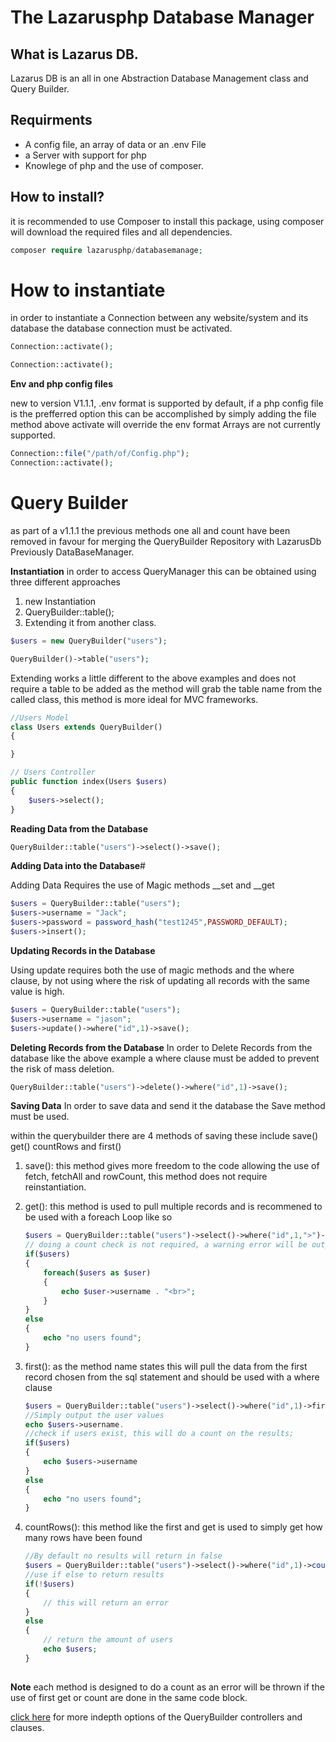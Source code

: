 # The Lazarusphp  Database Manager

## What is Lazarus DB.
 Lazarus DB is an all in one Abstraction Database Management class and Query Builder.

## Requirments
* A config file, an array of data or an .env File
* a Server with support for php
* Knowlege of php and the use of composer.

## How to install?
it is recommended to use Composer to install 
this package, using composer will download the required files and all dependencies.
```php
composer require lazarusphp/databasemanage;
```

# How to instantiate
in order to instantiate a Connection between any website/system and its database the database connection must be activated.

```php
Connection::activate();
```


```php
Connection::activate();
```
**Env and php config files**

new to version V1.1.1, .env format is supported by default, if a php config file is the prefferred option this can be accomplished by simply adding the file method above activate will override the env format Arrays are not currently supported.

```php
Connection::file("/path/of/Config.php");
Connection::activate();
```

# Query Builder
 
as part of a v1.1.1 the previous methods one all and count have been removed in favour for merging the QueryBuilder Repository with LazarusDb Previously DataBaseManager.


**Instantiation**
in order to access QueryManager this can be obtained using three different approaches 

1. new Instantiation
2. QueryBuilder::table();
3. Extending it from another class.

```php
$users = new QueryBuilder("users");
```
```php
QueryBuilder()->table("users");
```
Extending works a little different to the above examples and does not require a table to be added as the method will grab the table name from the called class, this method is more ideal for MVC frameworks.

```php
//Users Model
class Users extends QueryBuilder()
{

}

// Users Controller
public function index(Users $users)
{
    $users->select();
}
```

**Reading Data from the Database**

```php
QueryBuilder::table("users")->select()->save();
```

**Adding Data into the Database**#

Adding Data Requires the use of Magic methods __set and __get
```php
$users = QueryBuilder::table("users");
$users->username = "Jack";
$users->password = password_hash("test1245",PASSWORD_DEFAULT);
$users->insert();
```

**Updating Records in the Database**

Using update requires both the use of magic methods and the where clause, by not using where the risk of updating all records with the same value is high.

```php
$users = QueryBuilder::table("users");
$users->username = "jason";
$users->update()->where("id",1)->save();
```

**Deleting Records from the Database**
In order to Delete Records from the database like the above example a where clause must be added to prevent the risk of mass deletion.

```php
QueryBuilder::table("users")->delete()->where("id",1)->save();
```

**Saving Data**
In order to save data and send it the database the Save method must be used.

within the querybuilder there are 4 methods of saving these include save() get() countRows and first()

1. save(): this method gives more freedom to the code allowing the use of fetch, fetchAll and rowCount, this method does not require reinstantiation.

2. get(): this method is used to pull multiple records and is recommened to be used with a foreach Loop like so
    ```php
    $users = QueryBuilder::table("users")->select()->where("id",1,">")->get();
    // doing a count check is not required, a warning error will be outputted itself naturally
    if($users)
    {
        foreach($users as $user)
        {
            echo $user->username . "<br>";
        }
    }
    else
    {
        echo "no users found";
    }
 
    ```

3. first(): as the method name states this will pull the data from the first record chosen from the sql statement and should be used with a where clause

    ```php
    $users = QueryBuilder::table("users")->select()->where("id",1)->first();
    //Simply output the user values
    echo $users->username.
    //check if users exist, this will do a count on the results;
    if($users)
    {
        echo $users->username
    }
    else
    {
        echo "no users found";
    }

    ```
 4. countRows(): this method like the first and get is used to simply get how many rows have been found

    ```php
    //By default no results will return in false
    $users = QueryBuilder::table("users")->select()->where("id",1)->count();
    //use if else to return results
    if(!$users)
    {
        // this will return an error
    }
    else
    {
        // return the amount of users
        echo $users;
    }
        
    ```
**Note**
each method is designed to do a count as an error will be thrown if the use of first get or count are done in the same code block.

[click here](./src/QueryBuilder/QueryBuilder.md) for more indepth options of the QueryBuilder controllers and clauses.




